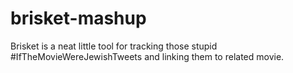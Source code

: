 brisket-mashup
==============

Brisket is a neat little tool for tracking those stupid #IfTheMovieWereJewishTweets and linking them to related movie.
